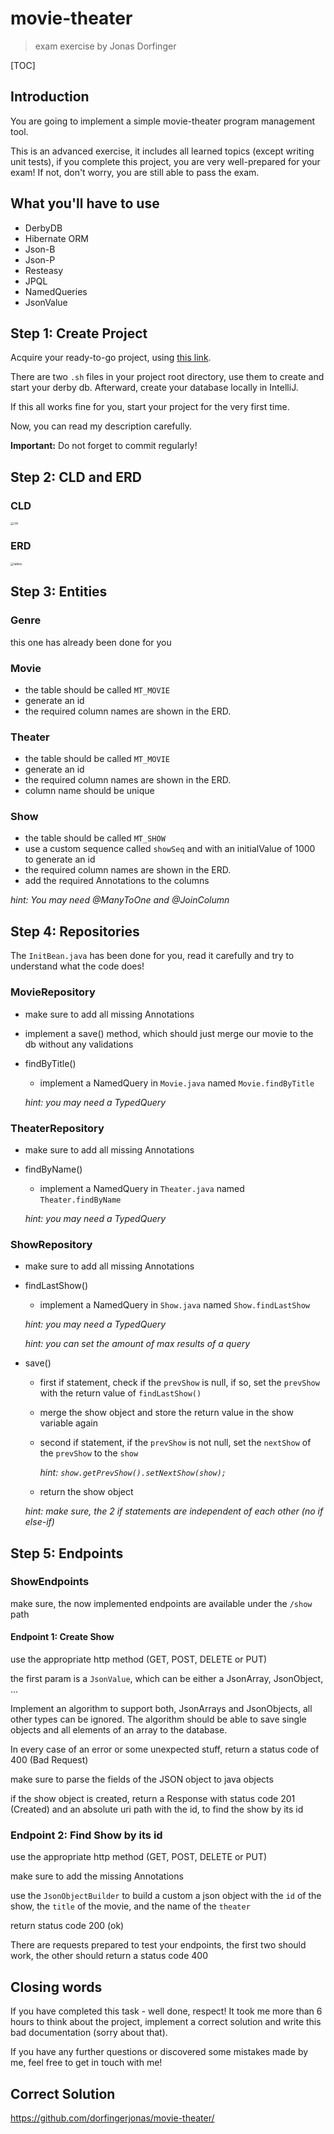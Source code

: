 # movie-theater

> exam exercise by Jonas Dorfinger

[TOC]

## Introduction

You are going to implement a simple movie-theater program management tool.

This is an advanced exercise, it includes all learned topics (except writing unit tests), if you complete this project,
you are very well-prepared for your exam! If not, don't worry, you are still able to pass the exam.

## What you'll have to use

- DerbyDB
- Hibernate ORM
- Json-B
- Json-P
- Resteasy
- JPQL
- NamedQueries
- JsonValue

## Step 1: Create Project

Acquire your ready-to-go project, using [this link](https://github.com/dorfingerjonas/movie-theater-template/generate).

There are two `.sh` files in your project root directory, use them to create and start your derby db. Afterward, create
your database locally in IntelliJ.

If this all works fine for you, start your project for the very first time.

Now, you can read my description carefully.

**Important:** Do not forget to commit regularly!

## Step 2: CLD and ERD

### CLD

<img src="./images/cld.png" alt="cld" style="zoom:33%;" />

### ERD

<img src="./images/erd.png" alt="tables" style="zoom:33%;" />

## Step 3: Entities

### Genre

this one has already been done for you

### Movie

- the table should be called `MT_MOVIE`
- generate an id
- the required column names are shown in the ERD.

### Theater

- the table should be called `MT_MOVIE`
- generate an id
- the required column names are shown in the ERD.
- column name should be unique

### Show

- the table should be called `MT_SHOW`
- use a custom sequence called `showSeq` and with an initialValue of 1000 to generate an id
- the required column names are shown in the ERD.
- add the required Annotations to the columns

_hint: You may need @ManyToOne and @JoinColumn_

## Step 4: Repositories

The `InitBean.java` has been done for you, read it carefully and try to understand what the code does!

### MovieRepository

- make sure to add all missing Annotations

- implement a save() method, which should just merge our movie to the db without any validations

- findByTitle()

    - implement a NamedQuery in `Movie.java` named `Movie.findByTitle`

  _hint: you may need a TypedQuery_

### TheaterRepository

- make sure to add all missing Annotations

- findByName()

    - implement a NamedQuery in `Theater.java` named `Theater.findByName`

  _hint: you may need a TypedQuery_

### ShowRepository

- make sure to add all missing Annotations

- findLastShow()

    - implement a NamedQuery in `Show.java` named `Show.findLastShow`

  _hint: you may need a TypedQuery_

  _hint: you can set the amount of max results of a query_

- save()

    - first if statement, check if the `prevShow` is null, if so, set the `prevShow` with the return value
      of `findLastShow()`

    - merge the show object and store the return value in the show variable again

    - second if statement, if the `prevShow` is not null, set the `nextShow` of the `prevShow` to the `show`

      _hint: `show.getPrevShow().setNextShow(show);`_

    - return the show object

  _hint: make sure, the 2 if statements are independent of each other (no if else-if)_

## Step 5: Endpoints

### ShowEndpoints

make sure, the now implemented endpoints are available under the `/show` path

#### Endpoint 1: Create Show

use the appropriate http method (GET, POST, DELETE or PUT)

the first param is a `JsonValue`, which can be either a JsonArray, JsonObject, ...

Implement an algorithm to support both, JsonArrays and JsonObjects, all other types can be ignored. The algorithm should
be able to save single objects and all elements of an array to the database.

In every case of an error or some unexpected stuff, return a status code of 400 (Bad Request)

make sure to parse the fields of the JSON object to java objects

if the show object is created, return a Response with status code 201 (Created) and an absolute uri path with the id, to
find the show by its id

### Endpoint 2: Find Show by its id

use the appropriate http method (GET, POST, DELETE or PUT)

make sure to add the missing Annotations

use the `JsonObjectBuilder` to build a custom a json object with the `id` of the show, the `title` of the movie, and the
name of the `theater`

return status code 200 (ok)

There are requests prepared to test your endpoints, the first two should work, the other should return a status code 400

## Closing words

If you have completed this task - well done, respect! It took me more than 6 hours to think about the project, implement
a correct solution and write this bad documentation (sorry about that).

If you have any further questions or discovered some mistakes made by me, feel free to get in touch with me!

## Correct Solution

https://github.com/dorfingerjonas/movie-theater/